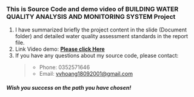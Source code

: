 ### This is Source Code and demo video of BUILDING WATER QUALITY ANALYSIS AND MONITORING SYSTEM Project 
1. I have summarized briefly the project content in the slide (Document folder) and detailed water quality assessment standards in the report file.
2. Link Video demo: **[Please click Here](https://drive.google.com/file/d/1CBfUh1bPnyKN_S8XS4h3YwOBiLn6Hz4U/view?usp=sharing)**
3. If you have any questions about my source code, please contact:
   > - Phone: 0352571646
   > - Email: vvhoang18092001@gmail.com

##### _Wish you success on the path you have chosen!_

